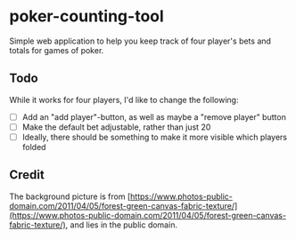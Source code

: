 # poker-counting-tool
Simple web application to help you keep track of four player's bets and totals for games of poker.

## Todo
While it works for four players, I'd like to change the following:

- [ ]  Add an "add player"-button, as well as maybe a "remove player" button
- [ ]  Make the default bet adjustable, rather than  just 20
- [ ]  Ideally, there should be something to make it more visible which players folded

## Credit
The background picture is from [https://www.photos-public-domain.com/2011/04/05/forest-green-canvas-fabric-texture/](https://www.photos-public-domain.com/2011/04/05/forest-green-canvas-fabric-texture/), and lies in the public domain.
